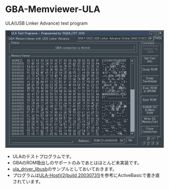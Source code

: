 # GBA-Memviewer-ULA
ULA(USB Linker Advance) test program

![ss-dump](ss-dump.png)

+ ULAのテストプログラムです。
+ GBAのROM吸出しのサポートのみであとはほとんど未実装です。
+ [ula_driver_libusb](https://github.com/RGBA-CRT/ula_driver_libusb)のサンプルとしておいておきます。
+ プログラムは[ULA-HostV2(build 20030731)](http://www2.teamknox.com/teamknox_old/ula/ula.html)を参考にActiveBasicで書き直されています。